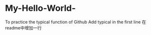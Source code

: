 # My-Hello-World-
To practice the typical function of Github
Add typical in the first line
在readme中增加一行
